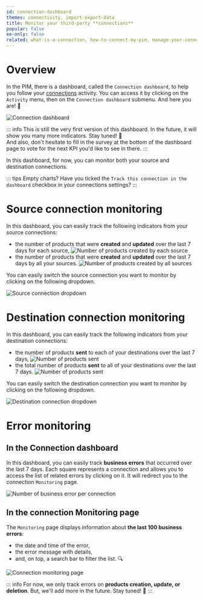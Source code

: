 ```yaml
---
id: connection-dashboard
themes: connectivity, import-export-data
title: Monitor your third-party **connections**
popular: false
ee-only: false
related: what-is-a-connection, how-to-connect-my-pim, manage-your-connections
---
```


# Overview

In the PIM, there is a dashboard, called the `Connection dashboard`, to help you follow your [connections](what-is-a-connection.html) activity. You can access it by clicking on the `Activity` menu, then on the `Connection dashboard` submenu. And here you are! :tada:

![Connection dashboard](../img/connection-dashboard.png)

::: info
This is still the very first version of this dashboard. In the future, it will show you many more indicators. Stay tuned! 🙂  
And also, don't hesitate to fill in the survey at the bottom of the dashboard page to vote for the next KPI you'd like to see in there.
:::

In this dashboard, for now, you can monitor both your source and destination connections.

::: tips
Empty charts? Have you ticked the `Track this connection in the dashboard` checkbox in your connections settings?
:::

# Source connection monitoring
In this dashboard, you can easily track the following indicators from your source connections:

- the number of products that were **created** and **updated** over the last 7 days for each source,
![Number of products created by each source](../img/number-of-products-created-updated.png)
- the number of products that were **created** and **updated** over the last 7 days by all your sources.
![Number of products created by all sources](../img/number-of-products-created-updated-all-connections.png)

You can easily switch the source connection you want to monitor by clicking on the following dropdown.

![Source connection dropdown](../img/source-connection-dropdown.png)

# Destination connection monitoring
In this dashboard, you can easily track the following indicators from your destination connections:
- the number of products **sent** to each of your destinations over the last 7 days,
![Number of products sent](../img/number-of-products-sent.png)
- the total number of products **sent** to all of your destinations over the last 7 days.
![Number of products sent](../img/number-of-products-sent-all-connections.png)

You can easily switch the destination connection you want to monitor by clicking on the following dropdown.

![Destination connection dropdown](../img/destination-connection-dropdown.png)

# Error monitoring

## In the Connection dashboard
In this dashboard, you can easily track **business errors** that occurred over the last 7 days. Each square represents a connection and allows you to access the list of related errors by clicking on it. It will redirect you to the connection `Monitoring` page.

![Number of business error per connection](../img/business-errors-per-connection.png)

## In the connection Monitoring page

The `Monitoring` page displays information about **the last 100 business errors**:
- the date and time of the error,
- the error message with details,
- and, on top, a search bar to filter the list. 🔍

![Connection monitoring page](../img/connection-monitoring-page.png)

::: info
For now, we only track errors on **products creation, update, or deletion**. But, we'll add more in the future. Stay tuned! 🙂
:::
